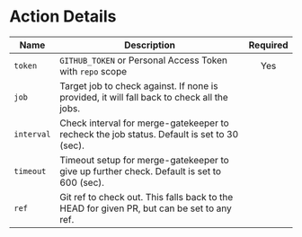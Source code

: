 # Action Details

<!-- == export: inputs / begin == -->

| Name       | Description                                                                                | Required |
| ---------- | ------------------------------------------------------------------------------------------ | :------: |
| `token`    | `GITHUB_TOKEN` or Personal Access Token with `repo` scope                                  |   Yes    |
| `job`      | Target job to check against. If none is provided, it will fall back to check all the jobs. |          |
| `interval` | Check interval for merge-gatekeeper to recheck the job status. Default is set to 30 (sec). |          |
| `timeout`  | Timeout setup for merge-gatekeeper to give up further check. Default is set to 600 (sec).  |          |
| `ref`      | Git ref to check out. This falls back to the HEAD for given PR, but can be set to any ref. |          |

<!-- == export: inputs / end == -->
